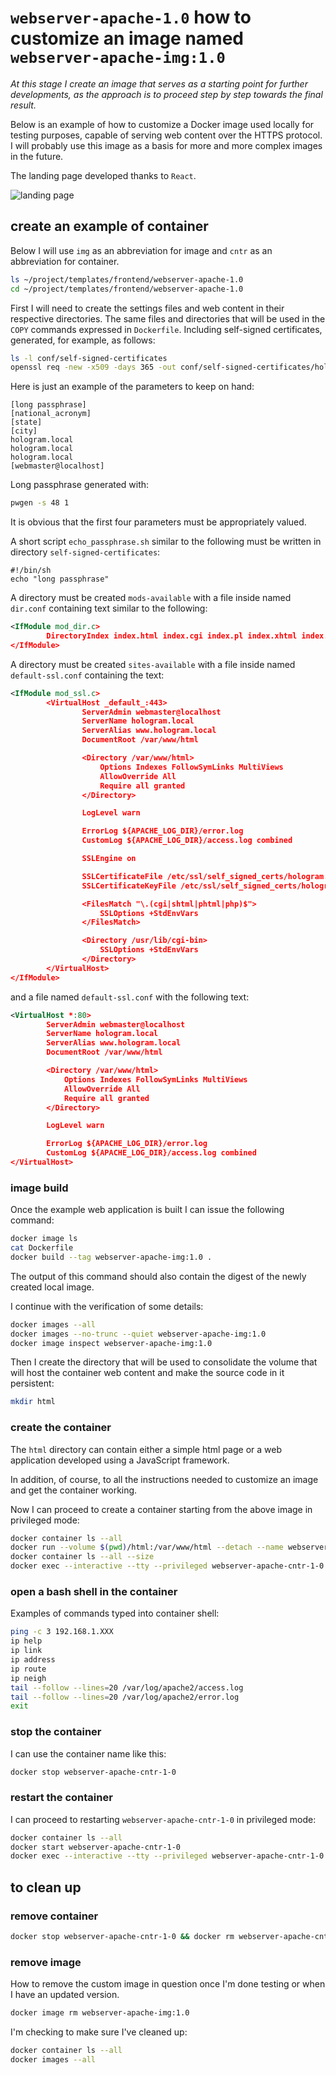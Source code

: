 # `webserver-apache-1.0` how to customize an image named `webserver-apache-img:1.0`

*At this stage I create an image that serves as a starting point for further developments, as the approach is to proceed step by step towards the final result.*

Below is an example of how to customize a Docker image used locally for testing purposes, capable of serving web content over the HTTPS protocol.
I will probably use this image as a basis for more and more complex images in the future.

The landing page developed thanks to `React`.

![landing page](screenshots/landing_page.jpg)

## create an example of container

Below I will use `img` as an abbreviation for image and `cntr` as an abbreviation for container.

```bash
ls ~/project/templates/frontend/webserver-apache-1.0
cd ~/project/templates/frontend/webserver-apache-1.0
```

First I will need to create the settings files and web content in their respective directories.
The same files and directories that will be used in the `COPY` commands expressed in `Dockerfile`.
Including self-signed certificates, generated, for example, as follows:

```bash
ls -l conf/self-signed-certificates
openssl req -new -x509 -days 365 -out conf/self-signed-certificates/hologram.pem -keyout conf/self-signed-certificates/hologram.key
```

Here is just an example of the parameters to keep on hand:

```text
[long passphrase]
[national_acronym]
[state]
[city]
hologram.local
hologram.local
hologram.local
[webmaster@localhost]
```

Long passphrase generated with:

```bash
pwgen -s 48 1
```

It is obvious that the first four parameters must be appropriately valued.

A short script `echo_passphrase.sh` similar to the following must be written in directory `self-signed-certificates`:

```text
#!/bin/sh
echo "long passphrase"
```

A directory must be created `mods-available` with a file inside named `dir.conf` containing text similar to the following:

```xml
<IfModule mod_dir.c>
        DirectoryIndex index.html index.cgi index.pl index.xhtml index.htm index.php
</IfModule>
```

A directory must be created `sites-available` with a file inside named `default-ssl.conf` containing the text:

```xml
<IfModule mod_ssl.c>
        <VirtualHost _default_:443>
                ServerAdmin webmaster@localhost
                ServerName hologram.local
                ServerAlias www.hologram.local
                DocumentRoot /var/www/html

                <Directory /var/www/html>
                    Options Indexes FollowSymLinks MultiViews
                    AllowOverride All
                    Require all granted
                </Directory>

                LogLevel warn

                ErrorLog ${APACHE_LOG_DIR}/error.log
                CustomLog ${APACHE_LOG_DIR}/access.log combined

                SSLEngine on

                SSLCertificateFile /etc/ssl/self_signed_certs/hologram.pem
                SSLCertificateKeyFile /etc/ssl/self_signed_certs/hologram.key

                <FilesMatch "\.(cgi|shtml|phtml|php)$">
                    SSLOptions +StdEnvVars
                </FilesMatch>

                <Directory /usr/lib/cgi-bin>
                    SSLOptions +StdEnvVars
                </Directory>
        </VirtualHost>
</IfModule>
```

and a file named `default-ssl.conf` with the following text:

```xml
<VirtualHost *:80>
        ServerAdmin webmaster@localhost
        ServerName hologram.local
        ServerAlias www.hologram.local
        DocumentRoot /var/www/html

        <Directory /var/www/html>
            Options Indexes FollowSymLinks MultiViews
            AllowOverride All
            Require all granted
        </Directory>

        LogLevel warn

        ErrorLog ${APACHE_LOG_DIR}/error.log
        CustomLog ${APACHE_LOG_DIR}/access.log combined
</VirtualHost>
```

### image build

Once the example web application is built I can issue the following command:

```bash
docker image ls
cat Dockerfile
docker build --tag webserver-apache-img:1.0 .
```

The output of this command should also contain the digest of the newly created local image.

I continue with the verification of some details:

```bash
docker images --all
docker images --no-trunc --quiet webserver-apache-img:1.0
docker image inspect webserver-apache-img:1.0
```

Then I create the directory that will be used to consolidate the volume that will host the container web content and make the source code in it persistent:

```bash
mkdir html
```

### create the container

The `html` directory can contain either a simple html page or a web application developed using a JavaScript framework.

In addition, of course, to all the instructions needed to customize an image and get the container working.

Now I can proceed to create a container starting from the above image in privileged mode:

```bash
docker container ls --all
docker run --volume $(pwd)/html:/var/www/html --detach --name webserver-apache-cntr-1-0 --publish 8080:443 --publish 8443:443 --pull=never  webserver-apache-img:1.0
docker container ls --all --size
docker exec --interactive --tty --privileged webserver-apache-cntr-1-0 bash
```

### open a bash shell in the container

Examples of commands typed into container shell:

```bash
ping -c 3 192.168.1.XXX
ip help
ip link
ip address
ip route
ip neigh
tail --follow --lines=20 /var/log/apache2/access.log
tail --follow --lines=20 /var/log/apache2/error.log
exit
```

### stop the container

I can use the container name like this:

```bash
docker stop webserver-apache-cntr-1-0
```

### restart the container

I can proceed to restarting `webserver-apache-cntr-1-0` in privileged mode:

```bash
docker container ls --all
docker start webserver-apache-cntr-1-0
docker exec --interactive --tty --privileged webserver-apache-cntr-1-0 bash
```

## to clean up

### remove container

```bash
docker stop webserver-apache-cntr-1-0 && docker rm webserver-apache-cntr-1-0
```

### remove image

How to remove the custom image in question once I'm done testing or when I have an updated version.

```bash
docker image rm webserver-apache-img:1.0
```

I'm checking to make sure I've cleaned up:

```bash
docker container ls --all
docker images --all
```
